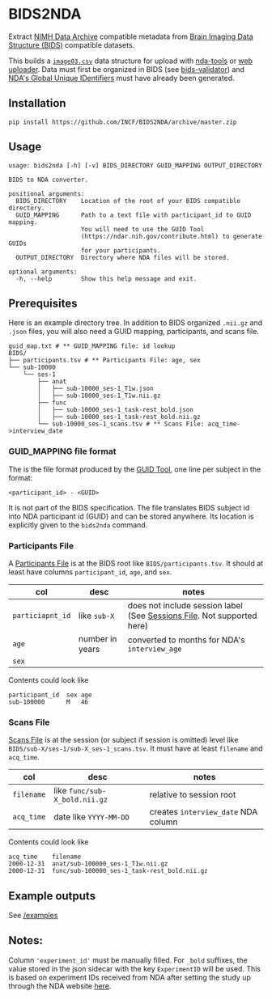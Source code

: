 # BIDS2NDA
Extract [NIMH Data Archive](https://nda.nih.gov/) compatible metadata from [Brain Imaging Data Structure (BIDS)](https://bids-specification.readthedocs.io/) compatible datasets.

This builds a [`image03.csv`](https://nda.nih.gov/data-structure/image03) data structure for upload with [nda-tools](https://github.com/NDAR/nda-tools) or [web uploader](https://nda.nih.gov/vt/). Data must first be organized in BIDS (see [bids-validator](https://bids-validator.readthedocs.io/en/stable/)) and [NDA's Global Unique IDentifiers](https://nda.nih.gov/nda/data-standards#guid) must have already been generated.

## Installation


    pip install https://github.com/INCF/BIDS2NDA/archive/master.zip


## Usage

    usage: bids2nda [-h] [-v] BIDS_DIRECTORY GUID_MAPPING OUTPUT_DIRECTORY

    BIDS to NDA converter.

    positional arguments:
      BIDS_DIRECTORY    Location of the root of your BIDS compatible directory.
      GUID_MAPPING      Path to a text file with participant_id to GUID mapping.
                        You will need to use the GUID Tool
                        (https://ndar.nih.gov/contribute.html) to generate GUIDs
                        for your participants.
      OUTPUT_DIRECTORY  Directory where NDA files will be stored.

    optional arguments:
      -h, --help        Show this help message and exit.

## Prerequisites

Here is an example directory tree. In addition to BIDS organized `.nii.gz` and `.json` files, you will also need a GUID mapping, participants, and scans file.
```
guid_map.txt # ** GUID_MAPPING file: id lookup
BIDS/
├── participants.tsv # ** Participants File: age, sex
└── sub-10000
    └── ses-1
        ├── anat
        │   ├── sub-10000_ses-1_T1w.json
        │   ├── sub-10000_ses-1_T1w.nii.gz
        ├── func
        │   ├── sub-10000_ses-1_task-rest_bold.json
        │   ├── sub-10000_ses-1_task-rest_bold.nii.gz
        └── sub-10000_ses-1_scans.tsv # ** Scans File: acq_time->interview_date
```


### GUID_MAPPING file format
The is the file format produced by the [GUID Tool](https://nda.nih.gov/nda/nda-tools#guid-tool), one line per subject in the format:

`<participant_id> - <GUID>`

It is not part of the BIDS specification. The file translates BIDS subject id into NDA participant id (GUID) and can be stored anywhere. Its location is explicitly given to the `bids2nda` command.

### Participants File
A [Participants File](https://bids-specification.readthedocs.io/en/stable/modality-agnostic-files.html#participants-file) is at the BIDS root like `BIDS/participants.tsv`. It should at least have columns `participant_id`, `age`, and `sex`.

|col|desc|notes|
|---|---|---|
|`particiapnt_id` | like `sub-X` | does not include session label (See [Sessions File](https://bids-specification.readthedocs.io/en/stable/modality-agnostic-files.html#sessions-file). Not supported here) |
|`age`            | number in years | converted to months for NDA's `interview_age`|
|`sex` |||

Contents could look like
```
participant_id	sex	age
sub-100000  	M	46
```

### Scans File

[Scans File](https://bids-specification.readthedocs.io/en/stable/modality-agnostic-files.html#scans-file) is at the session (or subject if session is omitted) level like `BIDS/sub-X/ses-1/sub-X_ses-1_scans.tsv`. It must have at least `filename` and `acq_time`.

|col|desc|notes|
|---|---|---|
|`filename`| like `func/sub-X_bold.nii.gz` | relative to session root |
|`acq_time`| date like `YYYY-MM-DD` | creates `interview_date` NDA column|


Contents could look like
```
acq_time	filename
2000-12-31	anat/sub-100000_ses-1_T1w.nii.gz
2000-12-31	func/sub-100000_ses-1_task-rest_bold.nii.gz
```

## Example outputs
See [/examples](/examples)

## Notes:
Column `'experiment_id'` must be manually filled. For `_bold` suffixes, the value stored in the json sidecar with the key `ExperimentID` will be used.
This is based on experiment IDs received from NDA after setting the study up through the NDA website [here](https://ndar.nih.gov/user/dashboard/collections.html).
